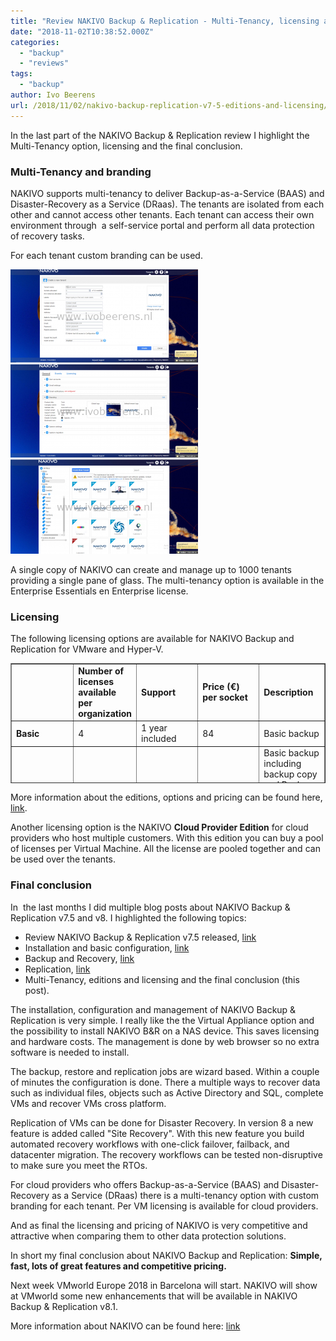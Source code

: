 ```yaml
---
title: "Review NAKIVO Backup & Replication - Multi-Tenancy, licensing and conclusion"
date: "2018-11-02T10:38:52.000Z"
categories: 
  - "backup"
  - "reviews"
tags: 
  - "backup"
author: Ivo Beerens
url: /2018/11/02/nakivo-backup-replication-v7-5-editions-and-licensing/
---
```


In the last part of the NAKIVO Backup & Replication review I highlight the Multi-Tenancy option, licensing and the final conclusion.

### **Multi-Tenancy and branding**

NAKIVO supports multi-tenancy to deliver Backup-as-a-Service (BAAS) and Disaster-Recovery as a Service (DRaas). The tenants are isolated from each other and cannot access other tenants. Each tenant can access their own environment through  a self-service portal and perform all data protection of recovery tasks.

For each tenant custom branding can be used.

[![](images/11-300x149.png)](images/11.png) [![](images/33-300x149.png)](images/33.png) [![](images/22-300x151.png)](images/22.png)

A single copy of NAKIVO can create and manage up to 1000 tenants providing a single pane of glass. The multi-tenancy option is available in the Enterprise Essentials en Enterprise license.

### **Licensing**

The following licensing options are available for NAKIVO Backup and Replication for VMware and Hyper-V.

<table style="border-collapse: collapse; width: 100%; height: 192px;" border="1"><tbody><tr style="height: 48px;"><td style="width: 20%; height: 48px;"></td><td style="width: 20%; height: 48px;"><strong>Number of licenses available per&nbsp; organization</strong></td><td style="width: 20%; height: 48px;"><strong>Support</strong></td><td style="width: 20%; height: 48px;"><strong>Price (€) per socket</strong></td><td style="width: 20%; height: 48px;"><strong>Description</strong></td></tr><tr style="height: 24px;"><td style="width: 20%; height: 24px;"><strong>Basic</strong></td><td style="width: 20%; height: 24px;">4</td><td style="width: 20%; height: 24px;">1 year included</td><td style="width: 20%; height: 24px;">84</td><td style="width: 20%; height: 24px;">Basic backup</td></tr><tr style="height: 24px;"><td style="width: 20%; height: 24px;"><strong>PRO Essentials</strong></td><td style="width: 20%; height: 24px;">From 2 to 6</td><td style="width: 20%; height: 24px;">1 year included</td><td style="width: 20%; height: 24px;">169</td><td style="width: 20%; height: 24px;">Basic backup including backup copy and Backup to Cloud services for small environments up to 6 socket licenses.</td></tr><tr style="height: 48px;"><td style="width: 20%; height: 48px;"><strong>Enterprise Essentials</strong></td><td style="width: 20%; height: 48px;">From 2 to 6</td><td style="width: 20%; height: 48px;">1 year included</td><td style="width: 20%; height: 48px;">249</td><td style="width: 20%; height: 48px;">All the backup options are included such as Disaster Recovery and Multi-Tenancy (BAAS and DRaaS) for small environments up to 6 socket licenses..</td></tr><tr style="height: 24px;"><td style="width: 20%; height: 24px;"><strong>Pro</strong></td><td style="width: 20%; height: 24px;">Unlimited</td><td style="width: 20%; height: 24px;">1 year included</td><td style="width: 20%; height: 24px;">329</td><td style="width: 20%; height: 24px;">Same as the Pro Essentials edition with unlimited licenses.</td></tr><tr style="height: 24px;"><td style="width: 20%; height: 24px;"><strong>Enterprise</strong></td><td style="width: 20%; height: 24px;">Unlimited</td><td style="width: 20%; height: 24px;">1 year included</td><td style="width: 20%; height: 24px;">Request price</td><td style="width: 20%; height: 24px;">Same as the Enterprise Essentials edition with unlimited licenses.</td></tr></tbody></table>

More information about the editions, options and pricing can be found here, [link](https://www.nakivo.com/how-to-buy/VMware-hyper-v-pricing/).

Another licensing option is the NAKIVO **Cloud Provider Edition** for cloud providers who host multiple customers. With this edition you can buy a pool of licenses per Virtual Machine. All the license are pooled together and can be used over the tenants.

### **Final conclusion**

In  the last months I did multiple blog posts about NAKIVO Backup & Replication v7.5 and v8. I highlighted the following topics:

- Review NAKIVO Backup & Replication v7.5 released, [link](https://www.ivobeerens.nl/2018/08/01/nakivo-backup-replication-v7-5-released/)
- Installation and basic configuration, [link](https://www.ivobeerens.nl/2018/08/03/nakivo-backup-replication-v7-5-installation/)
- Backup and Recovery, [link](https://www.ivobeerens.nl/2018/08/16/review-nakivo-backup-replication-v7-5-backup-and-recovery/)
- Replication, [link](https://www.ivobeerens.nl/2018/08/23/review-nakivo-backup-replication-v7-5-replication/)
- Multi-Tenancy, editions and licensing and the final conclusion (this post).

The installation, configuration and management of NAKIVO Backup & Replication is very simple. I really like the the Virtual Appliance option and the possibility to install NAKIVO B&R on a NAS device. This saves licensing and hardware costs. The management is done by web browser so no extra software is needed to install.

The backup, restore and replication jobs are wizard based. Within a couple of minutes the configuration is done. There a multiple ways to recover data such as individual files, objects such as Active Directory and SQL, complete VMs and recover VMs cross platform.

Replication of VMs can be done for Disaster Recovery. In version 8 a new feature is added called "Site Recovery". With this new feature you build automated recovery workflows with one-click failover, failback, and datacenter migration. The recovery workflows can be tested non-disruptive to make sure you meet the RTOs.

For cloud providers who offers Backup-as-a-Service (BAAS) and Disaster-Recovery as a Service (DRaas) there is a multi-tenancy option with custom branding for each tenant. Per VM licensing is available for cloud providers.

And as final the licensing and pricing of NAKIVO is very competitive and attractive when comparing them to other data protection solutions.

In short my final conclusion about NAKIVO Backup and Replication: **Simple, fast, lots of great features and competitive pricing.**

Next week VMworld Europe 2018 in Barcelona will start. NAKIVO will show at VMworld some new enhancements that will be available in NAKIVO Backup & Replication v8.1.

More information about NAKIVO can be found here: [link](https://www.nakivo.com)